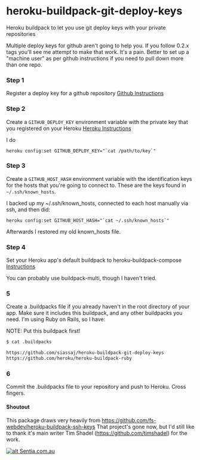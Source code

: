 # heroku-buildpack-git-deploy-keys
Heroku buildpack to let you use git deploy keys with your private repositories

Multiple deploy keys for github aren't going to help you. If you follow 0.2.x tags you'll see me attempt to make that work. It's a pain. Better to set up a "machine user" as per github instructions if you need to pull down more than one repo.
### Step 1
Register a deploy key for a github repository
[Github Instructions](https://developer.github.com/guides/managing-deploy-keys/#deploy-keys)

### Step 2
Create a ```GITHUB_DEPLOY_KEY``` environment variable with the private key that you registered on your Heroku
[Heroku Instructions](https://devcenter.heroku.com/articles/config-vars#setting-up-config-vars-for-a-deployed-application)

I do

```
heroku config:set GITHUB_DEPLOY_KEY="`cat /path/to/key`"
```

### Step 3
Create a ```GITHUB_HOST_HASH``` environment variable with the identification keys for the hosts that you're going to connect to. These are the keys found in ```~/.ssh/known_hosts```.

I backed up my ~/.ssh/known_hosts, connected to each host manually via ssh, and then did:

```
heroku config:set GITHUB_HOST_HASH="`cat ~/.ssh/known_hosts`"
```

Afterwards I restored my old known_hosts file.

### Step 4
Set your Heroku app's default buildpack to heroku-buildpack-compose
[Instructions](https://github.com/bwhmather/heroku-buildpack-compose)

You can probably use buildpack-multi, though I haven't tried.

### 5
Create a .buildpacks file if you already haven't in the root directory of your app. Make sure it includes this buildpack, and any other buildpacks you need. I'm using Ruby on Rails, so I have:

NOTE: Put this buildpack first!

```sh
$ cat .buildpacks

https://github.com/siassaj/heroku-buildpack-git-deploy-keys
https://github.com/heroku/heroku-buildpack-ruby
```

### 6
Commit the .buildpacks file to your repository and push to Heroku. Cross fingers.


#### Shoutout
This package draws very heavily from
https://github.com/fs-webdev/heroku-buildpack-ssh-keys
That project's gone now, but I'd still like to thank it's main writer Tim Shadel (https://github.com/timshadel) for the work.

[![alt Sentia.com.au](http://www.sentia.com.au/sentia-open-graph.png "Sentia ")](http://www.sentia.com.au)
